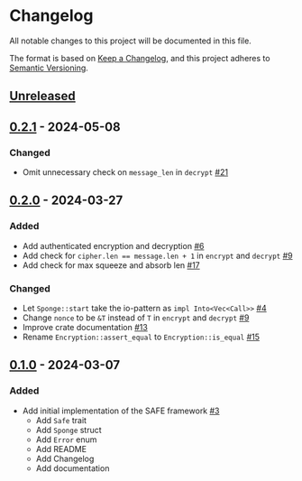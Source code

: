 # Changelog

All notable changes to this project will be documented in this file.

The format is based on [Keep a Changelog](https://keepachangelog.com/en/1.0.0/),
and this project adheres to [Semantic Versioning](https://semver.org/spec/v2.0.0.html).

## [Unreleased]

## [0.2.1] - 2024-05-08

### Changed

- Omit unnecessary check on `message_len` in `decrypt` [#21]

## [0.2.0] - 2024-03-27

### Added

- Add authenticated encryption and decryption [#6]
- Add check for `cipher.len == message.len + 1` in `encrypt` and `decrypt` [#9]
- Add check for max squeeze and absorb len [#17]

### Changed

- Let `Sponge::start` take the io-pattern as `impl Into<Vec<Call>>` [#4]
- Change `nonce` to be `&T` instead of `T` in `encrypt` and `decrypt` [#9]
- Improve crate documentation [#13]
- Rename `Encryption::assert_equal` to `Encryption::is_equal` [#15]

## [0.1.0] - 2024-03-07

### Added

- Add initial implementation of the SAFE framework [#3]
  - Add `Safe` trait
  - Add `Sponge` struct
  - Add `Error` enum
  - Add README
  - Add Changelog
  - Add documentation

<!-- ISSUES -->
[#21]: https://github.com/dusk-network/safe/issues/21
[#17]: https://github.com/dusk-network/safe/issues/17
[#15]: https://github.com/dusk-network/safe/issues/15
[#13]: https://github.com/dusk-network/safe/issues/13
[#9]: https://github.com/dusk-network/safe/issues/9
[#6]: https://github.com/dusk-network/safe/issues/6
[#4]: https://github.com/dusk-network/safe/issues/4
[#3]: https://github.com/dusk-network/safe/issues/3

<!-- VERSIONS -->
[Unreleased]: https://github.com/dusk-network/safe/compare/v0.2.1...HEAD
[0.2.1]: https://github.com/dusk-network/safe/compare/v0.2.0...v0.2.1
[0.2.0]: https://github.com/dusk-network/safe/compare/v0.1.0...v0.2.0
[0.1.0]: https://github.com/dusk-network/safe/releases/tag/v0.1.0
